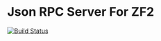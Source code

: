 # Json RPC Server For ZF2

[![Build Status](https://travis-ci.org/buse974/JRpc.svg)](https://travis-ci.org/buse974/JRpc)


